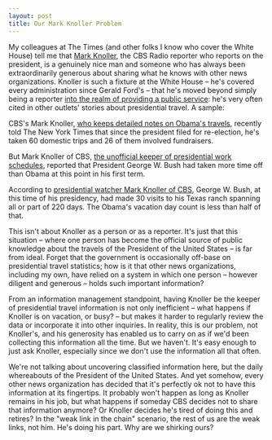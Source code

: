 ```yaml
---
layout: post
title: Our Mark Knoller Problem
---
```


My colleagues at The Times (and other folks I know who cover the White House) tell me that [Mark Knoller](http://www.cbsnews.com/8301-18564_162-524942/mark-knoller/), the CBS Radio reporter who reports on the president, is a genuinely nice man and someone who has always been extraordinarily generous about sharing what he knows with other news organizations. Knoller is such a fixture at the White House – he's covered every administration since Gerald Ford's – that he's moved beyond simply being a reporter [into the realm of providing a public service](http://dekerivers.wordpress.com/2011/08/18/meet-cbs-radios-mark-knoller-who-counts-president-obamas-vacation-days/): he's very often cited in other outlets' stories about presidential travel. A sample:

  CBS's Mark Knoller, [who keeps detailed notes on Obama's travels](http://www.huffingtonpost.com/2012/04/25/obama-travel-gop-fraud-complaintl_n_1453713.html), recently told The New York Times that since the president filed for re-election, he's taken 60 domestic trips and 26 of them involved fundraisers.

  But Mark Knoller of CBS, [the unofficial keeper of presidential work schedules](http://www.suntimes.com/news/politics/7127735-418/obamas-vacation-ripped-but-hes-taken-less-time-off-than-bush.html), reported that President George W. Bush had taken more time off than Obama at this point in his first term.

  According to [presidential watcher Mark Knoller of CBS](http://washingtonexaminer.com/politics/washington-secrets/2012/02/michelles-ski-trip-marks-16-obama-vacations/294051), George W. Bush, at this time of his presidency, had made 30 visits to his Texas ranch spanning all or part of 220 days. The Obama's vacation day count is less than half of that.

This isn't about Knoller as a person or as a reporter. It's just that this situation – where one person has become the official source of public knowledge about the travels of the President of the United States – is far from ideal. Forget that the government is occasionally off-base on presidential travel statistics; how is it that other news organizations, including my own, have relied on a system in which one person – however diligent and generous – holds such important information?

From an information management standpoint, having Knoller be the keeper of presidential travel information is not only inefficient – what happens if Knoller is on vacation, or busy? – but makes it harder to regularly review the data or incorporate it into other inquiries. In reality, this is our problem, not Knoller's, and his generosity has enabled us to carry on as if we'd been collecting this information all the time. But we haven't. It's easy enough to just ask Knoller, especially since we don't use the information all that often.

We're not talking about uncovering classified information here, but the daily whereabouts of the President of the United States. And yet somehow, every other news organization has decided that it's perfectly ok not to have this information at its fingertips. It probably won't happen as long as Knoller remains in his job, but what happens if someday CBS decides not to share that information anymore? Or Knoller decides he's tired of doing this and retires? In the "weak link in the chain" scenario, the rest of us are the weak links, not him. He's doing his part. Why are we shirking ours?